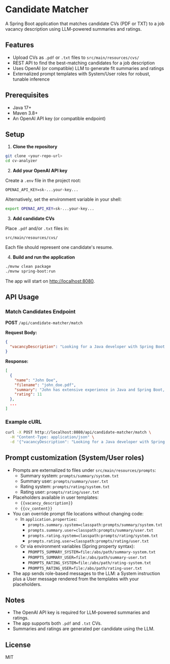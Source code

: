 # Candidate Matcher

A Spring Boot application that matches candidate CVs (PDF or TXT) to a job vacancy description using LLM-powered summaries and ratings.

## Features
- Upload CVs as `.pdf` or `.txt` files to `src/main/resources/cvs/`
- REST API to find the best-matching candidates for a job description
- Uses OpenAI (or compatible) LLM to generate fit summaries and ratings
- Externalized prompt templates with System/User roles for robust, tunable inference

## Prerequisites
- Java 17+
- Maven 3.8+
- An OpenAI API key (or compatible endpoint)

## Setup

1. **Clone the repository**

```bash
git clone <your-repo-url>
cd cv-analyzer
```

2. **Add your OpenAI API key**

Create a `.env` file in the project root:

```
OPENAI_API_KEY=sk-...your-key...
```

Alternatively, set the environment variable in your shell:

```bash
export OPENAI_API_KEY=sk-...your-key...
```

3. **Add candidate CVs**

Place `.pdf` and/or `.txt` files in:
```
src/main/resources/cvs/
```
Each file should represent one candidate's resume.

4. **Build and run the application**

```bash
./mvnw clean package
./mvnw spring-boot:run
```

The app will start on [http://localhost:8080](http://localhost:8080).

## API Usage

### Match Candidates Endpoint

**POST** `/api/candidate-matcher/match`

**Request Body:**
```json
{
  "vacancyDescription": "Looking for a Java developer with Spring Boot and PDF processing experience."
}
```

**Response:**
```json
[
  {
    "name": "John Doe",
    "filename": "john_doe.pdf",
    "summary": "John has extensive experience in Java and Spring Boot, as well as hands-on PDF processing. This makes him an excellent fit for the role described.",
    "rating": 11
  },
  ...
]
```

### Example cURL

```bash
curl -X POST http://localhost:8080/api/candidate-matcher/match \
  -H "Content-Type: application/json" \
  -d '{"vacancyDescription": "Looking for a Java developer with Spring Boot and PDF processing experience."}'
```

## Prompt customization (System/User roles)

- Prompts are externalized to files under `src/main/resources/prompts`:
  - Summary system: `prompts/summary/system.txt`
  - Summary user: `prompts/summary/user.txt`
  - Rating system: `prompts/rating/system.txt`
  - Rating user: `prompts/rating/user.txt`
- Placeholders available in user templates:
  - `{{vacancy_description}}`
  - `{{cv_content}}`
- You can override prompt file locations without changing code:
  - In `application.properties`:
    - `prompts.summary.system=classpath:prompts/summary/system.txt`
    - `prompts.summary.user=classpath:prompts/summary/user.txt`
    - `prompts.rating.system=classpath:prompts/rating/system.txt`
    - `prompts.rating.user=classpath:prompts/rating/user.txt`
  - Or via environment variables (Spring property syntax):
    - `PROMPTS_SUMMARY_SYSTEM=file:/abs/path/summary-system.txt`
    - `PROMPTS_SUMMARY_USER=file:/abs/path/summary-user.txt`
    - `PROMPTS_RATING_SYSTEM=file:/abs/path/rating-system.txt`
    - `PROMPTS_RATING_USER=file:/abs/path/rating-user.txt`
- The app sends role-based messages to the LLM: a System instruction plus a User message rendered from the templates with your placeholders.

## Notes
- The OpenAI API key is required for LLM-powered summaries and ratings.
- The app supports both `.pdf` and `.txt` CVs.
- Summaries and ratings are generated per candidate using the LLM.

## License
MIT 